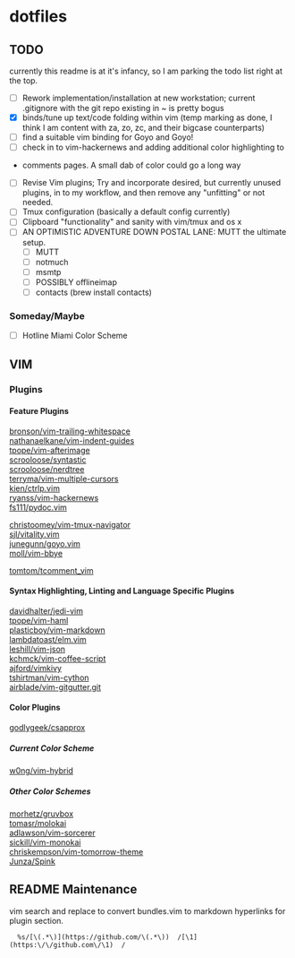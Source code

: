# dotfiles

## TODO

currently this readme is at it's infancy, so I am parking the todo list right
at the top.

- [ ] Rework implementation/installation at new workstation; current .gitignore
with the git repo existing in ~ is pretty bogus
- [x] binds/tune up text/code folding within vim (temp marking as done, I think
I am content with za, zo, zc, and their bigcase counterparts)
- [ ] find a suitable vim binding for Goyo and Goyo!
- [ ] check in to vim-hackernews and adding additional color highlighting to
- comments pages. A small dab of color could go a long way
- [ ] Revise Vim plugins; Try and incorporate desired, but currently unused
plugins, in to my workflow, and then remove any "unfitting" or not needed.
- [ ] Tmux configuration (basically a default config currently)
- [ ] Clipboard "functionality" and sanity with vim/tmux and os x
- [ ] AN OPTIMISTIC ADVENTURE DOWN POSTAL LANE: MUTT the ultimate setup.
  - [ ] MUTT
  - [ ] notmuch
  - [ ] msmtp
  - [ ] POSSIBLY offlineimap
  - [ ] contacts (brew install contacts)

### Someday/Maybe
- [ ] Hotline Miami Color Scheme

## VIM

### Plugins

#### Feature Plugins

[bronson/vim-trailing-whitespace](https://github.com/bronson/vim-trailing-whitespace)  
[nathanaelkane/vim-indent-guides](https://github.com/nathanaelkane/vim-indent-guides)  
[tpope/vim-afterimage](https://github.com/tpope/vim-afterimage)  
[scrooloose/syntastic](https://github.com/scrooloose/syntastic)  
[scrooloose/nerdtree](https://github.com/scrooloose/nerdtree)  
[terryma/vim-multiple-cursors](https://github.com/terryma/vim-multiple-cursors)  
[kien/ctrlp.vim](https://github.com/kien/ctrlp.vim)  
[ryanss/vim-hackernews](https://github.com/ryanss/vim-hackernews)  
[fs111/pydoc.vim](https://github.com/fs111/pydoc.vim)  

[christoomey/vim-tmux-navigator](https://github.com/christoomey/vim-tmux-navigator)  
[sjl/vitality.vim](https://github.com/sjl/vitality.vim)  
[junegunn/goyo.vim](https://github.com/junegunn/goyo.vim)  
[moll/vim-bbye](https://github.com/moll/vim-bbye)  

[tomtom/tcomment_vim](https://github.com/tomtom/tcomment_vim)  

#### Syntax Highlighting, Linting and Language Specific Plugins

[davidhalter/jedi-vim](https://github.com/davidhalter/jedi-vim)  
[tpope/vim-haml](https://github.com/tpope/vim-haml)  
[plasticboy/vim-markdown](https://github.com/plasticboy/vim-markdown)  
[lambdatoast/elm.vim](https://github.com/lambdatoast/elm.vim)  
[leshill/vim-json](https://github.com/leshill/vim-json)  
[kchmck/vim-coffee-script](https://github.com/kchmck/vim-coffee-script)  
[ajford/vimkivy](https://github.com/ajford/vimkivy)  
[tshirtman/vim-cython](https://github.com/tshirtman/vim-cython)  
[airblade/vim-gitgutter.git](https://github.com/airblade/vim-gitgutter.git)  

#### Color Plugins

[godlygeek/csapprox](https://github.com/godlygeek/csapprox)  

##### Current Color Scheme

[w0ng/vim-hybrid](https://github.com/w0ng/vim-hybrid)  

##### Other Color Schemes

[morhetz/gruvbox](https://github.com/morhetz/gruvbox)  
[tomasr/molokai](https://github.com/tomasr/molokai)  
[adlawson/vim-sorcerer](https://github.com/adlawson/vim-sorcerer)  
[sickill/vim-monokai](https://github.com/sickill/vim-monokai)  
[chriskempson/vim-tomorrow-theme](https://github.com/chriskempson/vim-tomorrow-theme)  
[Junza/Spink](https://github.com/Junza/Spink)  

## README Maintenance

vim search and replace to convert bundles.vim to markdown hyperlinks for plugin
section.

```
  %s/[\(.*\)](https://github.com/\(.*\))  /[\1](https:\/\/github.com\/\1)  /
```
